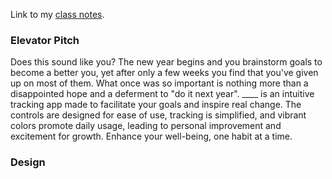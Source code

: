 
Link to my [class notes](https://github.com/kamea99/startup/blob/main/notes.md).

### Elevator Pitch

Does this sound like you? The new year begins and you brainstorm goals to become a better you, yet after only a few weeks you find that you've given up on most of them. What once was so important is nothing more than a disappointed hope and a deferment to "do it next year". ____ is an intuitive tracking app made to facilitate your goals and inspire real change. The controls are designed for ease of use, tracking is simplified, and vibrant colors promote daily usage, leading to personal improvement and excitement for growth. Enhance your well-being, one habit at a time. 

### Design

